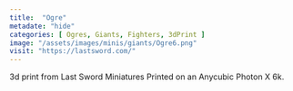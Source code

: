 ```yaml
---
title:  "Ogre"
metadate: "hide"
categories: [ Ogres, Giants, Fighters, 3dPrint ]
image: "/assets/images/minis/giants/Ogre6.png"
visit: "https://lastsword.com/"
---
```

3d print from Last Sword Miniatures
Printed on an Anycubic Photon X 6k.